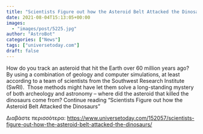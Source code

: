 ```yaml
---
title: "Scientists Figure out how the Asteroid Belt Attacked the Dinosaurs"
date: 2021-08-04T15:13:05+00:00
images:
  - "images/post/5225.jpg"
author: "AstroBot"
categories: ["News"]
tags: ["universetoday.com"]
draft: false
---
```


How do you track an asteroid that hit the Earth over 60 million years ago?  By using a combination of geology and computer simulations, at least according to a team of scientists from the Southwest Research Institute (SwRI).  Those methods might have let them solve a long-standing mystery of both archeology and astronomy – where did the asteroid that killed the dinosaurs come from? Continue reading “Scientists Figure out how the Asteroid Belt Attacked the Dinosaurs” 

Διαβάστε περισσότερα: https://www.universetoday.com/152057/scientists-figure-out-how-the-asteroid-belt-attacked-the-dinosaurs/
